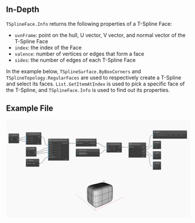 ## In-Depth
`TSplineFace.Info` returns the following properties of a T-Spline Face: 
- `uvnFrame`: point on the hull, U vector, V vector, and normal vector of the T-Spline Face
- `index`: the index of the Face
- `valence`: number of vertices or edges that form a face
- `sides`: the number of edges of each T-Spline Face

In the example below, `TSplineSurface.ByBoxCorners` and `TSplineTopology.RegularFaces` are used to respectively create a T-Spline and select its faces. `List.GetItemAtIndex` is used to pick a specific face of the T-Spline, and `TSplineFace.Info` is used to find out its properties.

## Example File

![Example](./Autodesk.DesignScript.Geometry.TSpline.TSplineFace.Info_img.jpg)